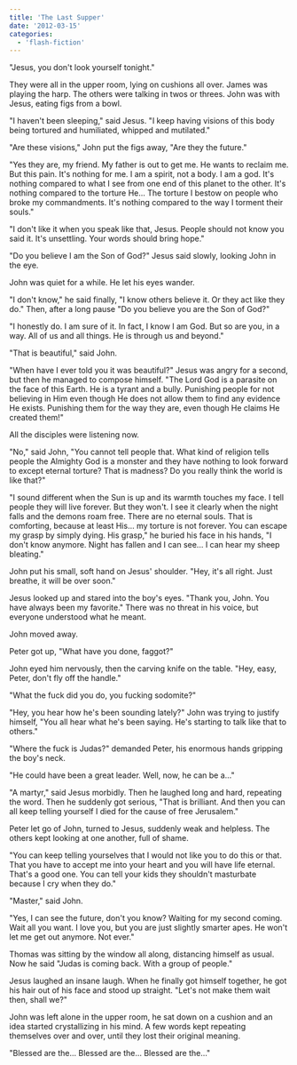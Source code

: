 ```yaml
---
title: 'The Last Supper'
date: '2012-03-15'
categories:
  - 'flash-fiction'
---
```


"Jesus, you don't look yourself tonight."

They were all in the upper room, lying on cushions all over. James was playing
the harp. The others were talking in twos or threes. John was with Jesus, eating
figs from a bowl.

"I haven't been sleeping," said Jesus. "I keep having visions of this body being
tortured and humiliated, whipped and mutilated."

"Are these visions," John put the figs away, "Are they the future."

"Yes they are, my friend. My father is out to get me. He wants to reclaim me.
But this pain. It's nothing for me. I am a spirit, not a body. I am a god. It's
nothing compared to what I see from one end of this planet to the other. It's
nothing compared to the torture He... The torture I bestow on people who broke
my commandments. It's nothing compared to the way I torment their souls."

"I don't like it when you speak like that, Jesus. People should not know you
said it. It's unsettling. Your words should bring hope."

"Do you believe I am the Son of God?" Jesus said slowly, looking John in the
eye.

John was quiet for a while. He let his eyes wander.

"I don't know," he said finally, "I know others believe it. Or they act like
they do." Then, after a long pause "Do you believe you are the Son of God?"

"I honestly do. I am sure of it. In fact, I know I am God. But so are you, in a
way. All of us and all things. He is through us and beyond."

"That is beautiful," said John.

"When have I ever told you it was beautiful?" Jesus was angry for a second, but
then he managed to compose himself. "The Lord God is a parasite on the face of
this Earth. He is a tyrant and a bully. Punishing people for not believing in
Him even though He does not allow them to find any evidence He exists. Punishing
them for the way they are, even though He claims He created them!"

All the disciples were listening now.

"No," said John, "You cannot tell people that. What kind of religion tells
people the Almighty God is a monster and they have nothing to look forward to
except eternal torture? That is madness? Do you really think the world is like
that?"

"I sound different when the Sun is up and its warmth touches my face. I tell
people they will live forever. But they won't. I see it clearly when the night
falls and the demons roam free. There are no eternal souls. That is comforting,
because at least His... my torture is not forever. You can escape my grasp by
simply dying. His grasp," he buried his face in his hands, "I don't know
anymore. Night has fallen and I can see... I can hear my sheep bleating."

John put his small, soft hand on Jesus' shoulder. "Hey, it's all right. Just
breathe, it will be over soon."

Jesus looked up and stared into the boy's eyes. "Thank you, John. You have
always been my favorite." There was no threat in his voice, but everyone
understood what he meant.

John moved away.

Peter got up, "What have you done, faggot?"

John eyed him nervously, then the carving knife on the table. "Hey, easy, Peter,
don't fly off the handle."

"What the fuck did you do, you fucking sodomite?"

"Hey, you hear how he's been sounding lately?" John was trying to justify
himself, "You all hear what he's been saying. He's starting to talk like that to
others."

"Where the fuck is Judas?" demanded Peter, his enormous hands gripping the boy's
neck.

"He could have been a great leader. Well, now, he can be a..."

"A martyr," said Jesus morbidly. Then he laughed long and hard, repeating the
word. Then he suddenly got serious, "That is brilliant. And then you can all
keep telling yourself I died for the cause of free Jerusalem."

Peter let go of John, turned to Jesus, suddenly weak and helpless. The others
kept looking at one another, full of shame.

"You can keep telling yourselves that I would not like you to do this or that.
That you have to accept me into your heart and you will have life eternal.
That's a good one. You can tell your kids they shouldn't masturbate because I
cry when they do."

"Master," said John.

"Yes, I can see the future, don't you know? Waiting for my second coming. Wait
all you want. I love you, but you are just slightly smarter apes. He won't let
me get out anymore. Not ever."

Thomas was sitting by the window all along, distancing himself as usual. Now he
said "Judas is coming back. With a group of people."

Jesus laughed an insane laugh. When he finally got himself together, he got his
hair out of his face and stood up straight. "Let's not make them wait then,
shall we?"

John was left alone in the upper room, he sat down on a cushion and an idea
started crystallizing in his mind. A few words kept repeating themselves over
and over, until they lost their original meaning.

"Blessed are the... Blessed are the... Blessed are the..."
